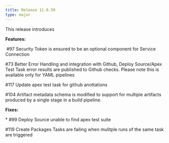 ```yaml
---
title: Release 11.0.59
type: major
---
```


This release introduces

**Features:**

&nbsp;\#97 Security Token is ensured to be an optional component for Service Connection

\#73 Better Error Handling and integration with Github, Deploy Source/Apex Test Task error results are published to Github checks. Please note this is available only for YAML pipelines

\#117 Update apex test task for github anottations

\#104 Artifact metadata schema is modified to support for multiple artifacts produced by a single stage in a build pipeline.

**Fixes:**

\* \#99 Deploy Source unable to find apex test suite

\#119 Create Packages Tasks are failing when mulitple runs of the same task are triggered